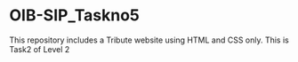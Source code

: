 # OIB-SIP_Taskno5
This repository includes a Tribute website using HTML and CSS only. This is Task2 of Level 2 
